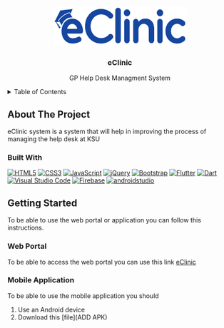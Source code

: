 <br />
<div align="center">
  <a href="https://github.com/othneildrew/Best-README-Template">
    <img src="eclinic_application/assets/images/eClinicLogo-blue1.png" alt="Logo" width="300" height="90">
  </a>

  <h3 align="center">eClinic</h3>

  <p align="center">
   GP Help Desk Managment System
  </p>
</div>


<!-- TABLE OF CONTENTS -->
<details>
  <summary>Table of Contents</summary>
  <ol>
    <li>
      <a href="#about-the-project">About The Project</a>
      <ul>
        <li><a href="#built-with">Built With</a></li>
      </ul>
    </li>
    <li>
      <a href="#getting-started">Getting Started</a>
      <ul>
        <li><a href="#web-portal">Web Portal</a></li>
        <li><a href="#mobile-application">Mobile Application</a></li>
      </ul>
    </li>
   
  </ol>
</details>


<!-- ABOUT THE PROJECT -->
## About The Project

eClinic system is a system that will help in improving the process of managing the help desk at KSU

### Built With

<span>
<a href="https://www.w3.org/TR/html5/" title="HTML5">
<img src="https://github.com/get-icon/geticon/raw/master/icons/html-5.svg" alt="HTML5" width="60px" height="60px"></a> 

<a href="https://www.w3.org/TR/CSS/" title="CSS3">
<img src="https://github.com/get-icon/geticon/raw/master/icons/css-3.svg" alt="CSS3" width="60px" height="60px"></a>

<a href="https://developer.mozilla.org/en-US/docs/Web/JavaScript" title="JavaScript">
<img src="https://github.com/get-icon/geticon/raw/master/icons/javascript.svg" alt="JavaScript" width="50px" height="50px"></a>

<a href="https://jquery.com/" title="jQuery">
<img src="https://github.com/get-icon/geticon/raw/master/icons/jquery-icon.svg" alt="jQuery" width="50px" height="50px"></a>



<a href="https://getbootstrap.com/" title="Bootstrap">
<img src="https://github.com/get-icon/geticon/raw/master/icons/bootstrap.svg" alt="Bootstrap" width="50px" height="50px"></a>



<a href="https://flutter.dev/" title="Flutter">
<img src="https://github.com/get-icon/geticon/raw/master/icons/flutter.svg" alt="Flutter" width="50px" height="50px"></a>

<a href="https://dart.dev/" title="Dart">
<img src="https://github.com/get-icon/geticon/raw/master/icons/dart.svg" alt="Dart" width="50px" height="50px"></a>

<a href="https://code.visualstudio.com/" title="Visual Studio Code">
<img src="https://github.com/get-icon/geticon/raw/master/icons/visual-studio-code.svg" alt="Visual Studio Code" width="50px" height="50px"></a>


<a href="https://www.firebase.com/" title="Firebase">
<img src="https://github.com/get-icon/geticon/raw/master/icons/firebase.svg" alt="Firebase" width="50px" height="50px"></a>

 <a href="https://developer.android.com/studio" title="Android Studio">
<img src="https://skillicons.dev/icons?i=androidstudio" alt="androidstudio" width="50px" height="50px"></a>
</span>



<!-- GETTING STARTED -->
## Getting Started

To be able to use the web portal or application you can follow this instructions.

### Web Portal

To be able to access the web portal you can use this link [eClinic](https://eclinic-app.com/login.html)

### Mobile Application

To be able to use the mobile application you should
1. Use an Android device
2. Download this [file](ADD APK)
